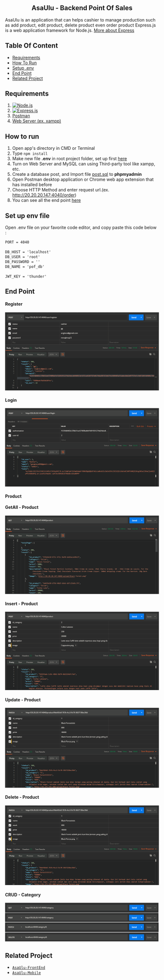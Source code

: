 <section id="home">
<h1 align="center">AsaUlu - Backend Point Of Sales</h1>


AsaUlu is an application that can helps cashier to manage production such as add product, edit product, delete product even order product
Express.js is a web application framework for Node.js. [More about Express](https://en.wikipedia.org/wiki/Express.js)
</section>


## Table Of Content
<div class="header">
	<ul>
		<li><a href="#requirements">Requirements</a></li>
		<li><a href="#how-to-run">How To Run</a></li>
		<li><a href="#set-up-env-file">Setup .env</a></li>
		<li><a href="#end-point">End Point</a></li>
		<li><a href="#related-project">Related Project</a></li>
	</ul>
</div>

<section id="requirements">

## Requirements

1. [![Node.js](https://img.shields.io/badge/Node.js-v.10.16-green.svg?style=rounded-square)](https://nodejs.org/)	
2. [![Express.js](https://img.shields.io/badge/Express.js-4.x-blue.svg?style=rounded-square)](https://expressjs.com/en/starter/installing.html)
3. <a href="https://www.getpostman.com/">Postman</a>
4. [Web Server (ex. xampp)](https://www.apachefriends.org/index.html)
</section>


<section id="how-to-run">
	
## How to run
1. Open app's directory in CMD or Terminal
2. Type `npm install`
3. Make new file **.env** in root project folder, set up first [here](#setup-env)
4. Turn on Web Server and MySQL can using Third-party tool like xampp, etc.
5. Create a database post, and Import file [post.sql](database/post.sql) to **phpmyadmin**
6. Open Postman desktop application or Chrome web app extension that has installed before
7. Choose HTTP Method and enter request url.(ex. http://20.20.20.147:4040/order)
8. You can see all the end point [here](#end-point)
</section>

<section id="setup-env">
	
## Set up env file
Open .env file on your favorite code editor, and copy paste this code below :
```
PORT = 4040

DB_HOST = 'localhost'
DB_USER = 'root'
DB_PASSWORD = ''
DB_NAME = 'pof_db'

JWT_KEY = 'thunder'
```
</section>

<section id="end-point">

## End Point

<div class="demo">
    <div class="items">
    	<h4 class="title-demo">Register</h4>
		<img class="img-demo" src="https://github.com/GunturThunder/Pont-Of-Sale-Appp-New/blob/master/portfolio-img/Register.png?raw=true">  
    </div>
    <div class="items">
    	<h4 class="title-demo">Login</h4>
		<img class="img-demo" src="https://github.com/GunturThunder/Pont-Of-Sale-Appp-New/blob/master/portfolio-img/Login.png?raw=true">
    </div>
    <div class="items">
    	<h4 class="title-demo">Product</h4>
      <h4 class="title-demo">GetAll - Product</h4>
		<img class="img-demo" src="https://github.com/GunturThunder/Pont-Of-Sale-Appp-New/blob/master/portfolio-img/Product%20-%20GetAll.png?raw=true">
    <h4 class="title-demo">Insert - Product</h4>
		<img class="img-demo" src="https://github.com/GunturThunder/Pont-Of-Sale-Appp-New/blob/master/portfolio-img/Product%20-%20Insert.png?raw=true">    
    <h4 class="title-demo">Update - Product</h4>
		<img class="img-demo" src="https://github.com/GunturThunder/Pont-Of-Sale-Appp-New/blob/master/portfolio-img/Product%20-%20Update.png?raw=true">  
    <h4 class="title-demo">Delete - Product</h4>
		<img class="img-demo" src="https://github.com/GunturThunder/Pont-Of-Sale-Appp-New/blob/master/portfolio-img/Product%20-%20Update.png?raw=true">    
    </div>
    <div class="items">
    	<h4 class="title-demo">CRUD - Category</h4>
		<img class="img-demo" src="https://github.com/GunturThunder/Pont-Of-Sale-Appp-New/blob/master/portfolio-img/Category%20-%20%20CRUD.png?raw=true">  
    </div>
</div>
</section>


<section id="related-project">
	
## Related Project
* [`AsaUlu-FrontEnd`](https://github.com/GunturThunder/Pont-Of-Sale-App-Using-ReactJs-Redux.git)
* [`AsaUlu-Mobile`](https://github.com/GunturThunder/AsaUlu-App-With-ReactNative.git)
</section>

